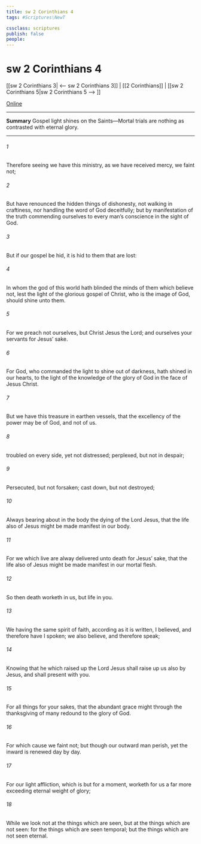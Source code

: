 ```yaml
---
title: sw 2 Corinthians 4
tags: #Scriptures\NewT

cssclass: scriptures
publish: false
people:
---
```


# sw 2 Corinthians 4
[[sw 2 Corinthians 3| <-- sw 2 Corinthians 3]] | [[2 Corinthians]] | [[sw 2 Corinthians 5|sw 2 Corinthians 5 --> ]]

[Online](https://churchofjesuschrist.org/study/scriptures/nt/2-cor/4?lang=eng)

---
__Summary__
Gospel light shines on the Saints—Mortal trials are nothing as contrasted with eternal glory.

---
###### 1 
Therefore seeing we have this ministry, as we have received mercy, we faint not;

###### 2 
But have renounced the hidden things of dishonesty, not walking in craftiness, nor handling the word of God deceitfully; but by manifestation of the truth commending ourselves to every man’s conscience in the sight of God.

###### 3 
But if our gospel be hid, it is hid to them that are lost:

###### 4 
In whom the god of this world hath blinded the minds of them which believe not, lest the light of the glorious gospel of Christ, who is the image of God, should shine unto them.

###### 5 
For we preach not ourselves, but Christ Jesus the Lord; and ourselves your servants for Jesus’ sake.

###### 6 
For God, who commanded the light to shine out of darkness, hath shined in our hearts, to  the light of the knowledge of the glory of God in the face of Jesus Christ.

###### 7 
But we have this treasure in earthen vessels, that the excellency of the power may be of God, and not of us.

###### 8 
 troubled on every side, yet not distressed;  perplexed, but not in despair;

###### 9 
Persecuted, but not forsaken; cast down, but not destroyed;

###### 10 
Always bearing about in the body the dying of the Lord Jesus, that the life also of Jesus might be made manifest in our body.

###### 11 
For we which live are alway delivered unto death for Jesus’ sake, that the life also of Jesus might be made manifest in our mortal flesh.

###### 12 
So then death worketh in us, but life in you.

###### 13 
We having the same spirit of faith, according as it is written, I believed, and therefore have I spoken; we also believe, and therefore speak;

###### 14 
Knowing that he which raised up the Lord Jesus shall raise up us also by Jesus, and shall present  with you.

###### 15 
For all things  for your sakes, that the abundant grace might through the thanksgiving of many redound to the glory of God.

###### 16 
For which cause we faint not; but though our outward man perish, yet the inward  is renewed day by day.

###### 17 
For our light affliction, which is but for a moment, worketh for us a far more exceeding  eternal weight of glory;

###### 18 
While we look not at the things which are seen, but at the things which are not seen: for the things which are seen  temporal; but the things which are not seen  eternal.


